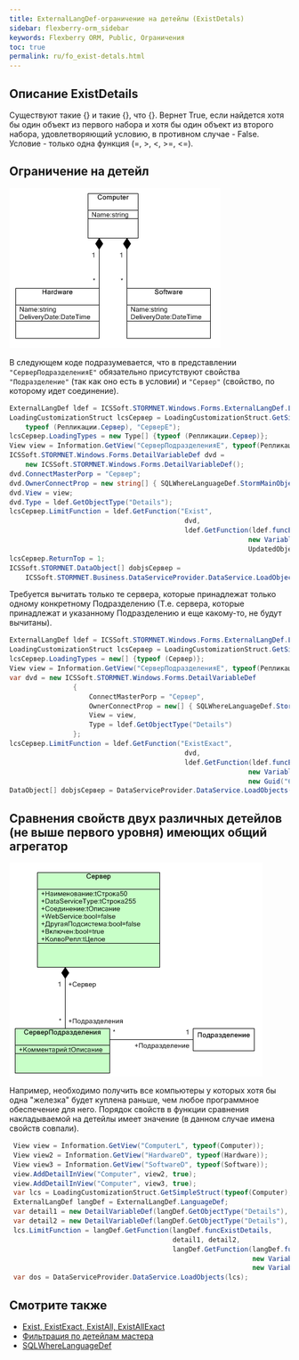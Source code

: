 ```yaml
---
title: ExternalLangDef-ограничение на детейлы (ExistDetals)
sidebar: flexberry-orm_sidebar
keywords: Flexberry ORM, Public, Ограничения
toc: true
permalink: ru/fo_exist-detals.html
---
```

## Описание ExistDetails
Существуют такие {} и такие {}, что {}. Вернет True, если найдется хотя бы один объект из первого набора и хотя бы один объект из второго набора, удовлетворяющий условию, в противном случае - False. Условие - только одна функция (=, >, <, >=, <=).

## Ограничение на детейл

![](/images/pages/products/flexberry-orm/exist-detals/exist-detals-example-1.png)

В следующем коде подразумевается, что в представлении `"СерверПодразделенияE"` обязательно присутствуют свойства `"Подразделение"` (так как оно есть в условии) и `"Сервер"` (свойство, по которому идет соединение).

```cs
ExternalLangDef ldef = ICSSoft.STORMNET.Windows.Forms.ExternalLangDef.LanguageDef;
LoadingCustomizationStruct lcsСервер = LoadingCustomizationStruct.GetSimpleStruct(
    typeof (Репликации.Сервер), "СерверE");
lcsСервер.LoadingTypes = new Type[] {typeof (Репликации.Сервер)};
View view = Information.GetView("СерверПодразделенияE", typeof(Репликации.СерверПодразделения));
ICSSoft.STORMNET.Windows.Forms.DetailVariableDef dvd =
    new ICSSoft.STORMNET.Windows.Forms.DetailVariableDef();
dvd.ConnectMasterPorp = "Сервер";
dvd.OwnerConnectProp = new string[] { SQLWhereLanguageDef.StormMainObjectKey };
dvd.View = view;
dvd.Type = ldef.GetObjectType("Details");
lcsСервер.LimitFunction = ldef.GetFunction("Exist",
                                            dvd,
                                            ldef.GetFunction(ldef.funcEQ,
                                                            new VariableDef(ldef.GuidType, "Подразделение"),
                                                            UpdatedObject.НаправленоИз.__PrimaryKey));
lcsСервер.ReturnTop = 1;
ICSSoft.STORMNET.DataObject[] dobjsСервер =
    ICSSoft.STORMNET.Business.DataServiceProvider.DataService.LoadObjects(lcsСервер);
```

Требуется вычитать только те сервера, которые принадлежат только одному конкретному Подразделению
(Т.е. сервера, которые принадлежат и указанному Подразделению и еще какому-то, не будут вычитаны).

```cs
ExternalLangDef ldef = ICSSoft.STORMNET.Windows.Forms.ExternalLangDef.LanguageDef;
LoadingCustomizationStruct lcsСервер = LoadingCustomizationStruct.GetSimpleStruct(typeof (Сервер), "СерверE");
lcsСервер.LoadingTypes = new[] {typeof (Сервер)};
View view = Information.GetView("СерверПодразделенияE", typeof(Репликации.СерверПодразделения));
var dvd = new ICSSoft.STORMNET.Windows.Forms.DetailVariableDef
                {
                    ConnectMasterPorp = "Сервер",
                    OwnerConnectProp = new[] { SQLWhereLanguageDef.StormMainObjectKey },
                    View = view,
                    Type = ldef.GetObjectType("Details")
                };
lcsСервер.LimitFunction = ldef.GetFunction("ExistExact",
                                            dvd,
                                            ldef.GetFunction(ldef.funcEQ,
                                                            new VariableDef(ldef.GuidType, "Подразделение"),
                                                            new Guid("6D7DC426-F5E9-4F63-B7B5-20C9E237DF2D")));
DataObject[] dobjsСервер = DataServiceProvider.DataService.LoadObjects(lcsСервер);
```


## Сравнения свойств двух различных детейлов (не выше первого уровня) имеющих общий агрегатор

![](/images/pages/products/flexberry-orm/exist-detals/exist-detals-example-2.jpg)

Например, необходимо получить все компьютеры у которых хотя бы одна "железка" будет куплена раньше, чем любое программное обеспечение для него.
Порядок свойств в функции сравнения накладываемой на детейлы имеет значение (в данном случае имена свойств совпали).

```cs
 View view = Information.GetView("ComputerL", typeof(Computer));
 View view2 = Information.GetView("HardwareD", typeof(Hardware));
 View view3 = Information.GetView("SoftwareD", typeof(Software));
 view.AddDetailInView("Computer", view2, true);
 view.AddDetailInView("Computer", view3, true);
 var lcs = LoadingCustomizationStruct.GetSimpleStruct(typeof(Computer), view);
 ExternalLangDef langDef = ExternalLangDef.LanguageDef;
 var detail1 = new DetailVariableDef(langDef.GetObjectType("Details"), "Hardware", view2, "Computer");
 var detail2 = new DetailVariableDef(langDef.GetObjectType("Details"), "Software", view3, "Computer");
 lcs.LimitFunction = langDef.GetFunction(langDef.funcExistDetails,
                                         detail1, detail2,
                                         langDef.GetFunction(langDef.funcG,
                                                             new VariableDef(langDef.DateTimeType, "DeliveryDate"),
                                                             new VariableDef(langDef.DateTimeType, "DeliveryDate")));
 var dos = DataServiceProvider.DataService.LoadObjects(lcs);
```

## Смотрите также

* [Exist, ExistExact, ExistAll, ExistAllExact](fo_exist--exist-exact--exist-all--exist-all-exact.html)
* [Фильтрация по детейлам мастера]()
* [SQLWhereLanguageDef](fo_function-list.html)
